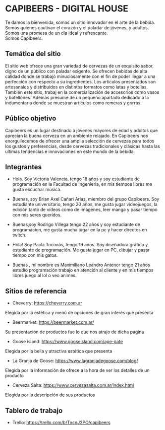 # CAPIBEERS - DIGITAL HOUSE  

Te damos la bienvenida, somos un sitio innovador en el arte de la bebida.  
Somos quienes cautivan el corazón y el paladar de jóvenes, y adultos.  
Somos una promesa de un día ideal y refrescante.  
Somos Capibeers.

## Temática del sitio  
El sitio web ofrece una gran variedad de cervezas de un exquisito sabor, digno de un público con paladar exigente.
Se ofrecen bebidas de alta calidad donde se trabajó minuciosamente con el fin de poder llegar a una perfección con respecto a su ingredientes. Los articulos presentados son artesanales y distribuidos en distintos formatos como latas y botellas. También este sitio, trabaj en la comercialización de accesorios como vasos y botellones. Además presume de un pequeño apartado dedicado a la indumentaria donde se muestran artículos como remeras y gorras. 

## Público objetivo  
Capibeers es un lugar destinado a jóvenes mayores de edad y adultos que aprecian la buena cerveza en un ambiente relajado.
En Capibeers nos enorgullecemos de ofrecer una amplia selección de cervezas para todos los gustos y preferencias, desde cervezas tradicionales y clásicas hasta las ultimas tendencias e innovaciones en este mundo de la bebida. 

## Integrantes  
* Hola. Soy  Victoria Valencia, tengo 18 años y soy estudiante de programación en la Facultad de Ingenieria, en mis tiempos libres me gusta escuchar música.

* Buenas, soy Brian Axel Cañari Arias, miembro del grupo Capibeers. Soy estudiante universitario, tengo 20 años, me gusta jugar videojuegos, la edición tanto de vídeos como de imágenes, leer manga y pasar tiempo con mis seres queridos.

* Buenas,soy Rodrigo Villega tengo 22 años y soy estudiante de programacion, me gusta mucha jugar en la pc y hacer directos en twitch.

* Hola! Soy Paola Toconás, tengo 19 años. Soy diseñadora gráfica y estudiante de programación. Me gusta jugar en PC, dibujar y pasar tiempo con mis gatos.

*  Buenas , mi nombre es Maximiliano Leandro Antenor tengo 21 años estudio programación trabajo en atención al cliente y en mis tiempos libres juego al lol o veo animes.  

## Sitios de referencia

* Cheverry: https://cheverry.com.ar


Elegida por la estética y menú de opciones de gran interés que presenta

* Beermarket: https://beermarket.com.ar/


Su presentación de productos fue lo que nos atrajo de dicha pagína

* Goose island: https://www.gooseisland.com/age-gate


Elegida por la bella y atractiva estética que presenta

* La Granja de Goose: https://www.lagranjadegoose.com/blog/


Elegida por la información de ofrece a la hora de ver los detalles de un producto

* Cerveza Salta: https://www.cervezasalta.com.ar/index.html


Elegida por la descripción de sus productos

## Tablero de trabajo
* Trello: https://trello.com/b/TncnJ3PO/capibeers


 
